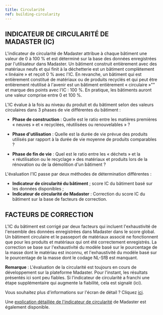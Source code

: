 ```yaml
---
title: Circularité
ref: building-circularity
---
```


## INDICATEUR DE CIRCULARITÉ DE MADASTER (IC)
L'indicateur de circularité de Madaster attribue à chaque bâtiment une valeur de 0 à 100 % et est déterminé sur la base des données enregistrées par l'utilisateur dans Madaster. Un bâtiment construit entièrement avec des matériaux neufs et qui finit à la déchetterie est un bâtiment complètement « linéaire » et reçoit 0 % avec l'IC. En revanche, un bâtiment qui est entièrement constitué de matériaux ou de produits recyclés et qui peut être entièrement réutilisé à l'avenir est un bâtiment entièrement « circulaire »"" et marque des points avec l'IC : 100 %. En pratique, les bâtiments auront une valeur comprise entre 0 et 100 %.

L'IC évalue à la fois au niveau du produit et du bâtiment selon des valeurs circulaires dans 3 phases de vie différentes du bâtiment :

- **Phase de construction** : Quelle est le ratio entre les matières premières « neuves » et « recyclées, réutilisées ou renouvelables » ?

- **Phase d'utilisation** : Quelle est la durée de vie prévue des produits utilisés par rapport à la durée de vie moyenne de produits comparables ?

- **Phase de fin de vie** : Quel est le ratio entre les « déchets » et la « réutilisation ou le recyclage » des matériaux et produits lors de la rénovation ou de la démolition d'un bâtiment ?

L'évaluation l'IC passe par deux méthodes de détermination différentes :

- **Indicateur de circularité du bâtiment** ; score IC du bâtiment basé sur les données disponibles ;
- **Indicateur de circularité de Madaster** : Correction du score IC du bâtiment sur la base de facteurs de correction.

## FACTEURS DE CORRECTION
L'IC du bâtiment est corrigé par deux facteurs qui incluent l'exhaustivité de l'ensemble des données enregistrées dans Madaster dans le score global. Un bâtiment circulaire et le passeport de matériaux associé ne fonctionnent que pour les produits et matériaux qui ont été correctement enregistrés. La correction se base sur l'exhaustivité du modèle basé sur le pourcentage de la masse dont le matériau est inconnu, et l'exhaustivité du modèle basé sur le pourcentage de la masse dont le codage NL-SfB est manquant.

**Remarque** : L'évaluation de la circularité est toujours en cours de développement sur la plateforme Madaster. Pour l'instant, les résultats présentés ici sont peu fiables. Si l'indicateur de circularité a franchi une étape supplémentaire qui augmente la fiabilité, cela est signalé (ici).

Vous souhaitez plus d'informations sur l'écran de détail ? Cliquez <a href="https://docs.madaster.com/building-circularity-details-fr">ici</a>.

Une <a href="https://docs.madaster.com/files/Madaster_Circularity_Indicator_explained_v1.1.pdf">explication détaillée de l'indicateur de circularité</a> de Madaster est également disponible.
